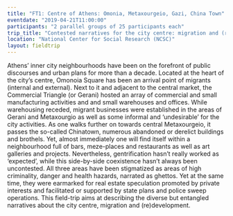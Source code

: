 ```yaml
---
title: "FT1: Centre of Athens: Omonia, Metaxourgeio, Gazi, China Town"
eventdate: "2019-04-21T11:00:00"
participants: "2 parallel groups of 25 participants each"
trip_title: "Contested narratives for the city centre: migration and (re)development"
location: "National Center for Social Research (NCSC)"
layout: fieldtrip
---
```

Athens’ inner city neighbourhoods have been on the forefront of public discourses and urban plans for more than a decade. Located at the heart of the city’s centre, Omonoia Square has been an arrival point of migrants (internal and external). Next to it and adjacent to the central market, the Commercial Triangle (or Gerani) hosted an array of commercial and small manufacturing activities and and small warehouses and offices. While warehousing receded, migrant businesses were established in the areas of Gerani and Metaxourgio as well as some informal and ‘undesirable’ for the city  activities. As one walks further on towards central Metaxourgeio, it passes the so-called Chinatown, numerous abandoned or derelict buildings and brothels. Yet, almost immediately one will find itself within a neighbourhood full of bars, meze-places and restaurants as well as art galleries and projects. Nevertheless, gentrification hasn’t really worked as ‘expected’, while this side-by-side coexistence hasn’t always been uncontested. All three areas have been stigmatized as areas of high criminality, danger and health hazards, narrated as ghettos. Yet at the same time, they were earmarked for real estate speculation promoted by private interests and facilitated or supported by state plans and police sweep operations. This field-trip aims at describing the diverse but entangled narratives about the city centre, migration and (re)development.  